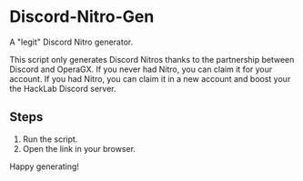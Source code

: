 # Discord-Nitro-Gen
 A "legit" Discord Nitro generator.

This script only generates Discord Nitros thanks to the partnership between Discord and OperaGX.
If you never had Nitro, you can claim it for your account.
If you had Nitro, you can claim it in a new account and boost your the HackLab Discord server.

## Steps

1. Run the script.
2. Open the link in your browser.

Happy generating!
